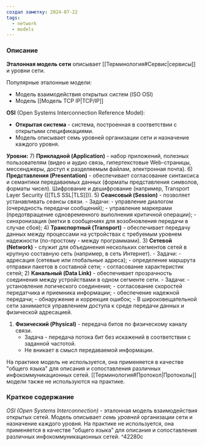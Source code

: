```yaml
---
создал заметку: 2024-07-22
tags:
  - network
  - models
---
```

### Описание
**Эталонная модель сети** описывает [[Терминология#Сервис|сервисы]] и уровни сети.

Популярные эталонные модели:
- Модель взаимодействия открытых систем (ISO OSI)
- Модель [[Модель TCP IP|TCP/IP]]

**OSI** (Open Systems Interconnection Reference Model):
- **Открытая система** - система, построенная в соответствии с открытыми спецификациями.
- Модель описывает семь уровней организации сети и назначение каждого уровня.

**Уровни:**
7) **Прикладной (Application)** - набор приложений, полезных пользователям (видео и аудио связь, гипертекстовые Web-страницы, мессенджеры, доступ к разделяемым файлам, электронная почта).
6) **Представления (Presentation)** - обеспечивает согласование синтаксиса и семантики передаваемых данных (форматы представления символов, форматы чисел). Шифрование и дешифрование (например, Transport Layer Security ([[TLS SSL|TLS]])).
5) **Сеансовый (Session)** - позволяет устанавливать сеансы связи.
	- Задачи:
		- управление диалогом (очередность передачи сообщений);
		- управление маркерами (предотвращение одновременного выполнения критичной операции);
		- синхронизация (метки в сообщениях для возобновления передачи в случае сбоя);
4) **Транспортный (Transport)** - обеспечивает передачу данных между процессами на устройствах с требуемым уровнем надежности (по-простому - между программами).
3) **Сетевой (Network)** - служит для объединения нескольких сегментов сетей в крупную составную сеть (например, в сеть Интернет).
	- Задачи:
		- адресация (сетевые или глобальные адреса);
		- определение маршрута отправки пакетов в составной сети;
		- согласование характеристик сетей;
2) **Канальный (Data Link)** - обеспечивает прозрачность соединения между устройствами в одном сегменте сети.
	- Задачи:
		- установление логического соединения;
		- согласование скоростей передатчика и приемника информации;
		- обеспечение надежной передачи;
		- обнаружение и коррекция ошибок;
	- В широковещательной сети занимается управлением доступа к среде передачи данных и физической адресацией.
1) **Физический (Physical)** - передача битов по физическому каналу связи.
	- Задача - передача потока бит без искажений в соответствии с заданной частотой.
	- Не вникает в смысл передаваемой информации.

На практике модель не используется, она применяется в качестве "общего языка" для описания и сопоставления различных инфокоммуникационных сетей. [[Терминология#Протокол|Протоколы]] модели также не используются на практике.

### Краткое содержание
*OSI (Open Systems Interconnection)* - эталонная модель взаимодействия открытых сетей. Модель описывает *семь уровней* организации сети и назначение каждого уровня. На практике не используется, она применяется в качестве "общего языка" для описания и сопоставления различных инфокоммуникационных сетей. ^42280c
